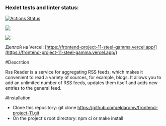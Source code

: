 ### Hexlet tests and linter status:
[![Actions Status](https://github.com/eldaromv/frontend-project-11/actions/workflows/hexlet-check.yml/badge.svg)](https://github.com/eldaromv/frontend-project-11/actions)

<a href="https://codeclimate.com/github/eldaromv/frontend-project-11/maintainability"><img src="https://api.codeclimate.com/v1/badges/5d120dbb9a709e794104/maintainability" /></a>

<a href="https://codeclimate.com/github/eldaromv/frontend-project-11/test_coverage"><img src="https://api.codeclimate.com/v1/badges/5d120dbb9a709e794104/test_coverage" /></a>

Деплой на Vercel: [https://frontend-project-11-steel-gamma.vercel.app/](https://frontend-project-11-steel-gamma.vercel.app/)

#Descrition

Rss Reader is a service for aggregating RSS feeds, which makes it convenient to read a variety of sources, for example, blogs. It allows you to add an unlimited number of RSS feeds, updates them itself and adds new entries to the general feed.

#Installation
 - Clone this repository: git clone https://github.com/eldaromv/frontend-project-11.git
 - On the project's root directory: npm ci or make install
